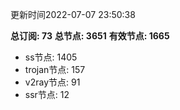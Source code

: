 更新时间2022-07-07 23:50:38

**总订阅: 73**
**总节点: 3651**
**有效节点: 1665**
- ss节点: 1405
- trojan节点: 157
- v2ray节点: 91
- ssr节点: 12
